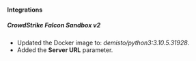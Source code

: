 
#### Integrations
##### CrowdStrike Falcon Sandbox v2
- Updated the Docker image to: *demisto/python3:3.10.5.31928*.
- Added the **Server URL** parameter.
